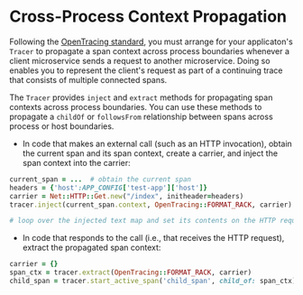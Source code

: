 # Cross-Process Context Propagation

Following the [OpenTracing standard](https://opentracing.io/docs/overview/inject-extract/), you must arrange for your applicaton's `Tracer` to propagate a span context across process boundaries whenever a client microservice sends a request to another microservice. Doing so enables you to represent the client's request as part of a continuing trace that consists of multiple connected spans.

The `Tracer` provides `inject` and `extract` methods for propagating span contexts across process boundaries. You can use these methods to propagate a `childOf` or `followsFrom` relationship between spans across process or host boundaries.

* In code that makes an external call (such as an HTTP invocation), obtain the current span and its span context, create a carrier, and inject the span context into the carrier:

```ruby
current_span = ...  # obtain the current span
headers = {'host':APP_CONFIG['test-app']['host']}
carrier = Net::HTTP::Get.new("/index", initheader=headers)
tracer.inject(current_span.context, OpenTracing::FORMAT_RACK, carrier)

# loop over the injected text map and set its contents on the HTTP request header...
```

* In code that responds to the call (i.e., that receives the HTTP request), extract the propagated span context:
```ruby
carrier = {}
span_ctx = tracer.extract(OpenTracing::FORMAT_RACK, carrier)
child_span = tracer.start_active_span('child_span', child_of: span_ctx)
```
